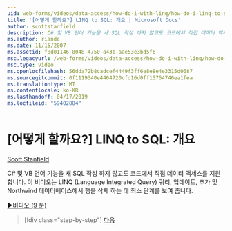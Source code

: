 ```yaml
---
uid: web-forms/videos/data-access/how-do-i-with-linq/how-do-i-linq-to-sql-overview
title: '[어떻게 할까요?] LINQ to SQL: 개요 | Microsoft Docs'
author: scottstanfield
description: C# 및 VB 언어 기능을 새 SQL 작성 하지 않고도 코드에서 직접 데이터 액세스를 지원 합니다. 이 비디오에서는 LINQ (언어 정수...를 사용 하는 최소 단계 보여 줍니다.
ms.author: riande
ms.date: 11/15/2007
ms.assetid: f8d01146-8048-4750-a43b-aae53e3bd5f6
msc.legacyurl: /web-forms/videos/data-access/how-do-i-with-linq/how-do-i-linq-to-sql-overview
msc.type: video
ms.openlocfilehash: 56dda72b8cadcef4449f3ff6e8e8e4e3315d0687
ms.sourcegitcommit: 0f1119340e4464720cfd16d0ff15764746ea1fea
ms.translationtype: MT
ms.contentlocale: ko-KR
ms.lasthandoff: 04/17/2019
ms.locfileid: "59402884"
---
```

# <a name="how-do-i-linq-to-sql-overview"></a>[어떻게 할까요?] LINQ to SQL: 개요

[Scott Stanfield](https://github.com/scottstanfield)

C# 및 VB 언어 기능을 새 SQL 작성 하지 않고도 코드에서 직접 데이터 액세스를 지원 합니다. 이 비디오는 LINQ (Language Integrated Query) 쿼리, 업데이트, 추가 및 Northwind 데이터베이스에서 행을 삭제 하는 데 최소 단계를 보여 줍니다.

[&#9654;비디오 (9 분)](https://channel9.msdn.com/Blogs/ASP-NET-Site-Videos/how-do-i-linq-to-sql-overview)

> [!div class="step-by-step"]
> [다음](how-do-i-linq-to-sql-data-model.md)

